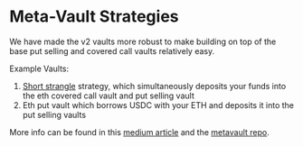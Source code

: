 # Meta-Vault Strategies

We have made the v2 vaults more robust to make building on top of the base put selling and covered call vaults relatively easy.

Example Vaults:

1. [Short strangle](https://www.chittorgarh.com/options-trading-strategy/short-strangle-or-sellstrangle/18/#:~:text=The%20Short%20Strangle%20%28or%20Sell,volatility%20in%20the%20near%20term.%29) strategy, which simultaneously deposits your funds into the eth covered call vault and put selling vault
2. Eth put vault which borrows USDC with your ETH and deposits it into the put selling vaults

More info can be found in this [medium article](https://chuddster.medium.com/ribbon-meta-vaults-ce094dab65a) and the [metavault repo](https://github.com/ribbon-finance/metavault).

